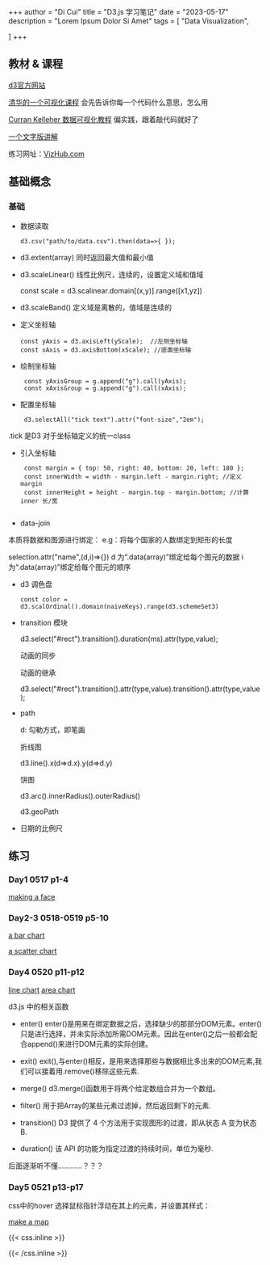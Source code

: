 +++
author = "Di Cui"
title = "D3.js 学习笔记"
date = "2023-05-17"
description = "Lorem Ipsum Dolor Si Amet"
tags = [
    "Data Visualization",

]
+++

## 教材 & 课程

[d3官方网站](https://d3js.org/)

[清华的一个可视化课程](https://www.bilibili.com/video/BV1qg411X7bB?p=2&vd_source=aff71f9dc82b763304a211b19dcf20eb) 会先告诉你每一个代码什么意思，怎么用

[Curran Kelleher 数据可视化教程](https://www.bilibili.com/video/BV1Yb411c7cM?p=4&spm_id_from=pageDriver&vd_source=aff71f9dc82b763304a211b19dcf20eb)  偏实践，跟着敲代码就好了

[一个文字版讲解](https://blog.csdn.net/weixin_46999458/article/details/113694512?spm=1001.2101.3001.6650.2&utm_medium=distribute.pc_relevant.none-task-blog-2%7Edefault%7ECTRLIST%7ERate-2-113694512-blog-115085601.235%5Ev36%5Epc_relevant_default_base3&depth_1-utm_source=distribute.pc_relevant.none-task-blog-2%7Edefault%7ECTRLIST%7ERate-2-113694512-blog-115085601.235%5Ev36%5Epc_relevant_default_base3&utm_relevant_index=5) 

练习网址：[VizHub.com](https://vizhub.com/)


## 基础概念

### 基础

- 数据读取
  ```
  d3.csv("path/to/data.csv").then(data=>{ });
  ```

- d3.extent(array)
 同时返回最大值和最小值
  

- d3.scaleLinear()
  线性比例尺，连续的，设置定义域和值域

    const scale = d3.scalinear.domain[(x,y)].range([x1,yz])
 

- d3.scaleBand()
  定义域是离散的，值域是连续的

 
- 定义坐标轴
  ````
  const yAxis = d3.axisLeft(yScale);  //左侧坐标轴
  const xAxis = d3.axisBottom(xScale); //底面坐标轴
  ````

- 绘制坐标轴
  ````
   const yAxisGroup = g.append("g").call(yAxis);
   const xAxisGroup = g.append("g").call(xAxis);
  ````

 - 配置坐标轴
    ````
     d3.selectAll("tick text").attr("font-size","2em");
    ````

 .tick 是D3 对于坐标轴定义的统一class

 - 引入坐标轴

   ````
    const margin = { top: 50, right: 40, bottom: 20, left: 180 };
    const innerWidth = width - margin.left - margin.right; //定义margin
    const innerHeight = height - margin.top - margin.bottom; //计算inner 长/宽
  
    ````

- data-join

 本质将数据和图源进行绑定：
  e.g：将每个国家的人数绑定到矩形的长度

  selection.attr("name",(d,i)=>{})
  d 为“.data(array)”绑定给每个图元的数据
  i 为“.data(array)”绑定给每个图元的顺序


- d3 调色盘

  ````
  const color = d3.scalOrdinal().domain(naiveKeys).range(d3.schemeSet3)
  ````

- transition 模块

  d3.select("#rect").transition().duration(ms).attr(type,value);

  动画的同步
  
  动画的继承

  d3.select("#rect").transition().attr(type,value).transition().attr(type,value);

- path
  
  d: <path> 勾勒方式，即笔画

   折线图

  d3.line().x(d=>d.x).y(d=>d.y)

   饼图

  d3.arc().innerRadius().outerRadius()

  d3.geoPath

- 日期的比例尺











  



 

 
## 练习

### Day1   0517   p1-4

[making a face](https://vizhub.com/cuidi1996/4961fdee46c845008e61c5438a792696)


### Day2-3    0518-0519   p5-10

[a bar chart](https://vizhub.com/cuidi1996/b0ebbe28900f43d38c1cf8de2fe688a6)

[a scatter chart](https://vizhub.com/cuidi1996/58260311aa9e41ec801699b6b180b6ac)



### Day4    0520    p11-p12

[line chart](https://vizhub.com/cuidi1996/4a21c23a5a2c41de9ff91d5c3f5b86a2)
[area chart](https://vizhub.com/cuidi1996/eaccc7f619774dd0a7aa09fc4219197f)


d3.js 中的相关函数

- enter() enter()是用来在绑定数据之后，选择缺少的那部分DOM元素。enter()只是进行选择，并未实际添加所需DOM元素。因此在enter()之后一般都会配合append()来进行DOM元素的实际创建。

- exit() exit(),与enter()相反，是用来选择那些与数据相比多出来的DOM元素,我们可以接着用.remove()移除这些元素.

- merge()    d3.merge()函数用于将两个给定数组合并为一个数组。

- filter()  用于把Array的某些元素过滤掉，然后返回剩下的元素.

- transition()   D3 提供了 4 个方法用于实现图形的过渡，即从状态 A 变为状态 B.

- duration() 该 API 的功能为指定过渡的持续时间，单位为毫秒.

后面逐渐听不懂…………？？？


### Day5    0521    p13-p17
css中的hover
选择鼠标指针浮动在其上的元素，并设置其样式：

[make a map](https://vizhub.com/cuidi1996/400ba87c6e424024911ed48696497203)





{{< css.inline >}}

<style>
.canon { background: white; width: 100%; height: auto; }
</style>

{{< /css.inline >}}
